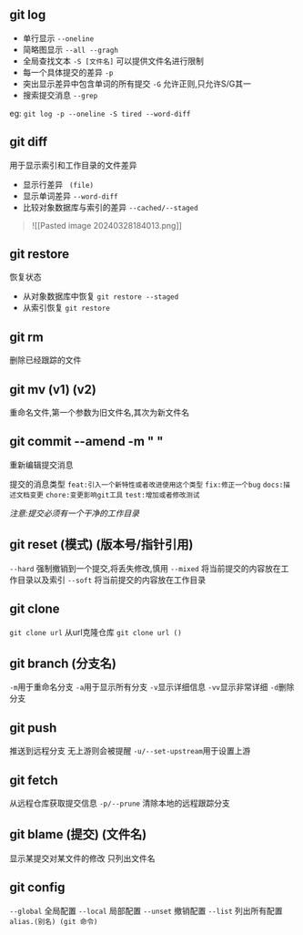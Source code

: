 ## git log
- 单行显示
`--oneline`
- 简略图显示
`--all --gragh`
- 全局查找文本
`-S [文件名]` 可以提供文件名进行限制
- 每一个具体提交的差异
`-p`
- 突出显示差异中包含单词的所有提交
`-G` 允许正则,只允许S/G其一
- 搜索提交消息
`--grep`



eg:
`git log -p --oneline -S tired --word-diff`



## git diff
用于显示索引和工作目录的文件差异
- 显示行差异
` (file)`
- 显示单词差异
`--word-diff`
- 比较对象数据库与索引的差异
`--cached/--staged`

>![[Pasted image 20240328184013.png]]

## git restore
恢复状态
- 从对象数据库中恢复
`git restore --staged`
- 从索引恢复
`git restore`

## git rm 
删除已经跟踪的文件

## git mv (v1) (v2)
重命名文件,第一个参数为旧文件名,其次为新文件名

## git commit --amend -m " "
重新编辑提交消息

提交的消息类型
`feat:引入一个新特性或者改进使用这个类型`
`fix:修正一个bug`
`docs:描述文档变更`
`chore:变更影响git工具`
`test:增加或者修改测试`

*注意:提交必须有一个干净的工作目录*

## git reset (模式) (版本号/指针引用)
`--hard` 强制撤销到一个提交,将丢失修改,慎用
`--mixed` 将当前提交的内容放在工作目录以及索引
`--soft` 将当前提交的内容放在工作目录


## git clone
`git clone url`
从url克隆仓库
`git clone url ()`

## git branch (分支名)
`-m`用于重命名分支
`-a`用于显示所有分支
`-v`显示详细信息
`-vv`显示非常详细
`-d`删除分支


## git push
推送到远程分支
无上游则会被提醒
`-u/--set-upstream`用于设置上游

## git fetch
从远程仓库获取提交信息
`-p/--prune` 清除本地的远程跟踪分支

## git blame (提交) (文件名)
显示某提交对某文件的修改
只列出文件名

## git config
`--global` 全局配置
`--local` 局部配置
`--unset` 撤销配置
`--list` 列出所有配置
`alias.(别名) (git 命令)`














